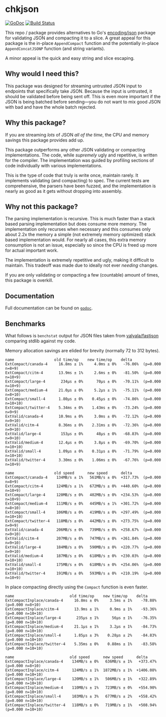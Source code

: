 chkjson
=======

[![GoDoc](https://godoc.org/github.com/twmb/chkjson?status.svg)](https://godoc.org/github.com/twmb/chkjson) [![Build Status](https://travis-ci.org/twmb/chkjson.svg?branch=master)](https://travis-ci.org/twmb/chkjson)

This repo / package provides alternatives to Go's
[encoding/json](https://golang.org/pkg/encoding/json/) package for validating
JSON and compacting it to a slice. A great appeal for this package is the
in-place `AppendCompact` function and the potentially in-place
`AppendConcatJSONP` function (and string variants).

A minor appeal is the quick and easy string and slice escaping.

## Why would I need this?

This package was designed for streaming untrusted JSON input to endpoints that
specifically take JSON. Because the input is untrusted, it should be validated
before being sent off. This is even more important if the JSON is being batched
before sending—you do not want to mix good JSON with bad and have the whole
batch rejected.

## Why this package?

If you are streaming _lots_ of JSON _all of the time_, the CPU and memory
savings this package provides add up.

This package outperforms any other JSON validating or compacting
implementations. The code, while _supremely_ ugly and repetitive,
is written for the compiler.
The implementation was guided by profiling sections of code individually with
various implementations.

This is the type of code that truly is write once, maintain rarely. It
implements validating (and compacting) to spec. The current tests are
comprehensive, the parsers have been fuzzed, and the implementation is nearly
as good as it gets without dropping into assembly.

## Why not this package?

The parsing implementation is recursive. This is much faster than a stack based
parsing implementation but does consume more memory. The implementation only
recurses when necessary and this consumes only about 2.2x the memory a simple
(not extremely memory optimized) stack based implementation would. For nearly
all cases, this extra memory consumption is not an issue, especially so since
the CPU is freed up more for actual important work.

The implementation is extremely repetitive and ugly, making it difficult to
maintain. This tradeoff was made due to ideally not ever _needing_ changes.

If you are only validating or compacting a few (countable) amount of times,
this package is overkill.

## Documentation

Full documentation can be found on [`godoc`](https://godoc.org/github.com/twmb/chkjson).

## Benchmarks

What follows is `benchstat` output for JSON files taken from [valyala/fastjson](https://github.com/valyala/fastjson)
comparing stdlib against my code.

Memory allocation savings are elided for brevity (normally 72 to 312 bytes).

```
name                  old time/op    new time/op    delta
ExtCompact/canada-4     16.8ms ± 1%     4.0ms ± 0%   -76.06%  (p=0.000 n=8+9)
ExtCompact/citm-4       13.9ms ± 1%     2.6ms ± 0%   -81.50%  (p=0.000 n=10+9)
ExtCompact/large-4       234µs ± 0%      70µs ± 0%   -70.11%  (p=0.000 n=10+9)
ExtCompact/medium-4     21.0µs ± 0%     5.2µs ± 1%   -75.11%  (p=0.000 n=8+10)
ExtCompact/small-4      1.80µs ± 0%    0.45µs ± 0%   -74.86%  (p=0.000 n=10+10)
ExtCompact/twitter-4    5.34ms ± 0%    1.43ms ± 0%   -73.24%  (p=0.000 n=9+9)
ExtValid/canada-4       10.9ms ± 0%     3.0ms ± 0%   -72.12%  (p=0.000 n=9+10)
ExtValid/citm-4         8.36ms ± 0%    2.31ms ± 0%   -72.36%  (p=0.000 n=9+10)
ExtValid/large-4         153µs ± 0%      48µs ± 0%   -68.83%  (p=0.000 n=9+10)
ExtValid/medium-4       12.4µs ± 0%     3.8µs ± 0%   -69.70%  (p=0.000 n=10+10)
ExtValid/small-4        1.09µs ± 0%    0.31µs ± 0%   -71.79%  (p=0.000 n=10+10)
ExtValid/twitter-4      3.30ms ± 0%    1.06ms ± 0%   -67.76%  (p=0.000 n=10+9)

name                  old speed      new speed      delta
ExtCompact/canada-4    134MB/s ± 1%   561MB/s ± 0%  +317.73%  (p=0.000 n=8+9)
ExtCompact/citm-4      124MB/s ± 1%   672MB/s ± 0%  +440.60%  (p=0.000 n=10+9)
ExtCompact/large-4     120MB/s ± 0%   402MB/s ± 0%  +234.53%  (p=0.000 n=10+9)
ExtCompact/medium-4    111MB/s ± 0%   445MB/s ± 1%  +301.72%  (p=0.000 n=8+10)
ExtCompact/small-4     106MB/s ± 0%   419MB/s ± 0%  +297.49%  (p=0.000 n=10+10)
ExtCompact/twitter-4   118MB/s ± 0%   442MB/s ± 0%  +273.75%  (p=0.000 n=9+9)
ExtValid/canada-4      206MB/s ± 0%   739MB/s ± 0%  +258.67%  (p=0.000 n=9+10)
ExtValid/citm-4        207MB/s ± 0%   747MB/s ± 0%  +261.84%  (p=0.000 n=9+10)
ExtValid/large-4       184MB/s ± 0%   590MB/s ± 0%  +220.77%  (p=0.000 n=9+10)
ExtValid/medium-4      187MB/s ± 0%   618MB/s ± 0%  +230.03%  (p=0.000 n=10+10)
ExtValid/small-4       175MB/s ± 0%   618MB/s ± 0%  +254.06%  (p=0.000 n=10+10)
ExtValid/twitter-4     191MB/s ± 0%   593MB/s ± 0%  +210.19%  (p=0.000 n=10+9)
```

In place compacting directly using the `Compact` function is even faster.

```
name                         old time/op    new time/op    delta
ExtCompactInplace/canada-4     16.8ms ± 0%     3.5ms ± 1%    -78.88%  (p=0.000 n=8+10)
ExtCompactInplace/citm-4       13.9ms ± 1%     0.9ms ± 1%    -93.36%  (p=0.000 n=10+10)
ExtCompactInplace/large-4       235µs ± 1%      56µs ± 1%    -76.35%  (p=0.000 n=10+10)
ExtCompactInplace/medium-4     21.1µs ± 1%     3.2µs ± 1%    -84.73%  (p=0.000 n=10+10)
ExtCompactInplace/small-4      1.85µs ± 3%    0.28µs ± 2%    -84.83%  (p=0.000 n=10+10)
ExtCompactInplace/twitter-4    5.35ms ± 0%    0.88ms ± 1%    -83.58%  (p=0.000 n=10+10)

name                         old speed      new speed      delta
ExtCompactInplace/canada-4    134MB/s ± 0%   636MB/s ± 1%   +373.47%  (p=0.000 n=8+10)
ExtCompactInplace/citm-4      124MB/s ± 1%  1872MB/s ± 1%  +1406.08%  (p=0.000 n=10+10)
ExtCompactInplace/large-4     120MB/s ± 1%   506MB/s ± 1%   +322.89%  (p=0.000 n=10+10)
ExtCompactInplace/medium-4    110MB/s ± 1%   723MB/s ± 0%   +554.90%  (p=0.000 n=10+10)
ExtCompactInplace/small-4     103MB/s ± 3%   677MB/s ± 2%   +558.42%  (p=0.000 n=10+10)
ExtCompactInplace/twitter-4   118MB/s ± 0%   719MB/s ± 1%   +508.94%  (p=0.000 n=10+10)
```
